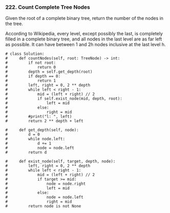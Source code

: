 ### 222. Count Complete Tree Nodes
Given the root of a complete binary tree, return the number of the nodes in the tree.

According to Wikipedia, every level, except possibly the last, is completely filled in a complete binary tree, and all nodes in the last level are as far left as possible. It can have between 1 and 2h nodes inclusive at the last level h.

```
# class Solution:
#     def countNodes(self, root: TreeNode) -> int:
#         if not root:
#             return 0
#         depth = self.get_depth(root)
#         if depth == 0:
#             return 1
#         left, right = 0, 2 ** depth
#         while left < right - 1:
#             mid = (left + right) // 2
#             if self.exist_node(mid, depth, root):
#                 left = mid
#             else:
#                 right = mid
#         #print("l: ", left)
#         return 2 ** depth + left
        
#     def get_depth(self, node):
#         d = 0
#         while node.left:
#             d += 1
#             node = node.left 
#         return d
    
#     def exist_node(self, target, depth, node):
#         left, right = 0, 2 ** depth
#         while left < right - 1:
#             mid = (left + right) // 2
#             if target >= mid:
#                 node = node.right
#                 left = mid
#             else:
#                 node = node.left
#                 right = mid
#         return node is not None
        
```

